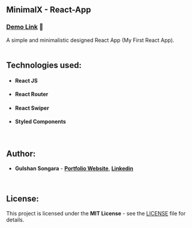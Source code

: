 ## MinimalX - React-App 

### [Demo Link](https://minimalx.netlify.app/) 🔗

A simple and minimalistic designed React App (My First React App).
<br/><br/>

## Technologies used:

- #### **React JS**
- #### **React Router**
- #### **React Swiper**
- #### **Styled Components**
<br/>

## Author:

- **Gulshan Songara** - **[Portfolio Website](https://gulshansongara.netlify.app)**, **[Linkedin](https://www.linkedin.com/in/gulshan-songara/)** 
<br/>

## License:

This project is licensed under the  **MIT License** - see the [LICENSE](LICENSE) file for details.
